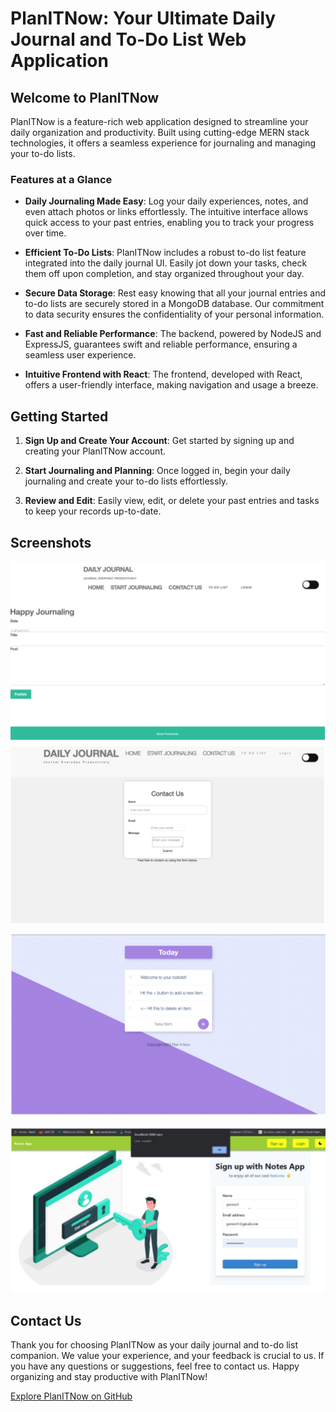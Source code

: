 # PlanITNow: Your Ultimate Daily Journal and To-Do List Web Application

## Welcome to PlanITNow

PlanITNow is a feature-rich web application designed to streamline your daily organization and productivity. Built using cutting-edge MERN stack technologies, it offers a seamless experience for journaling and managing your to-do lists.

### Features at a Glance

- **Daily Journaling Made Easy**: Log your daily experiences, notes, and even attach photos or links effortlessly. The intuitive interface allows quick access to your past entries, enabling you to track your progress over time.

- **Efficient To-Do Lists**: PlanITNow includes a robust to-do list feature integrated into the daily journal UI. Easily jot down your tasks, check them off upon completion, and stay organized throughout your day.

- **Secure Data Storage**: Rest easy knowing that all your journal entries and to-do lists are securely stored in a MongoDB database. Our commitment to data security ensures the confidentiality of your personal information.

- **Fast and Reliable Performance**: The backend, powered by NodeJS and ExpressJS, guarantees swift and reliable performance, ensuring a seamless user experience.

- **Intuitive Frontend with React**: The frontend, developed with React, offers a user-friendly interface, making navigation and usage a breeze.

## Getting Started

1. **Sign Up and Create Your Account**: Get started by signing up and creating your PlanITNow account.

2. **Start Journaling and Planning**: Once logged in, begin your daily journaling and create your to-do lists effortlessly.

3. **Review and Edit**: Easily view, edit, or delete your past entries and tasks to keep your records up-to-date.

## Screenshots

![Journal Entry](./images/dailyjournaling.png)
![Contact Us](./images/contactus.png)

![To-Do List](./images/todolist.png)

![Keeper App](./images/keeper.png)

## Contact Us

Thank you for choosing PlanITNow as your daily journal and to-do list companion. We value your experience, and your feedback is crucial to us. If you have any questions or suggestions, feel free to contact us. Happy organizing and stay productive with PlanITNow!

[Explore PlanITNow on GitHub](https://github.com/yourusername/PlanITNow)
